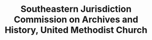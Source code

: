 ---
layout: repo
title: "Southeastern Jurisdiction Commission on Archives and History, United Methodist Church"
id: 5128
permalink: repos/5128/
---
